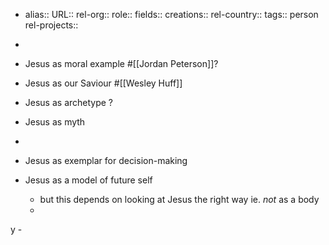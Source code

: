 - alias::
  URL::
  rel-org::
  role::
  fields::
  creations::
  rel-country::
  tags:: person
  rel-projects::

-
- Jesus as moral example #[[Jordan Peterson]]?
- Jesus as our Saviour #[[Wesley Huff]]
- Jesus as archetype ?
- Jesus as myth
-
- Jesus as exemplar for decision-making
- Jesus as a model of future self
	- but this depends on looking at Jesus the right way ie. _not_ as a body
	-
y
	-